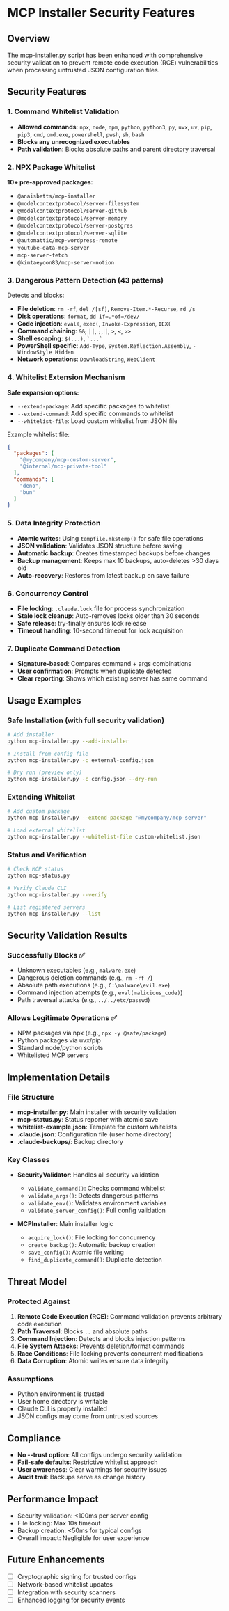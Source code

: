 # MCP Installer Security Features

## Overview
The mcp-installer.py script has been enhanced with comprehensive security validation to prevent remote code execution (RCE) vulnerabilities when processing untrusted JSON configuration files.

## Security Features

### 1. Command Whitelist Validation
- **Allowed commands**: `npx`, `node`, `npm`, `python`, `python3`, `py`, `uvx`, `uv`, `pip`, `pip3`, `cmd`, `cmd.exe`, `powershell`, `pwsh`, `sh`, `bash`
- **Blocks any unrecognized executables**
- **Path validation**: Blocks absolute paths and parent directory traversal

### 2. NPX Package Whitelist
**10+ pre-approved packages:**
- `@anaisbetts/mcp-installer`
- `@modelcontextprotocol/server-filesystem`
- `@modelcontextprotocol/server-github`
- `@modelcontextprotocol/server-memory`
- `@modelcontextprotocol/server-postgres`
- `@modelcontextprotocol/server-sqlite`
- `@automattic/mcp-wordpress-remote`
- `youtube-data-mcp-server`
- `mcp-server-fetch`
- `@kimtaeyoon83/mcp-server-notion`

### 3. Dangerous Pattern Detection (43 patterns)
Detects and blocks:
- **File deletion**: `rm -rf`, `del /[sf]`, `Remove-Item.*-Recurse`, `rd /s`
- **Disk operations**: `format`, `dd if=.*of=/dev/`
- **Code injection**: `eval(`, `exec(`, `Invoke-Expression`, `IEX(`
- **Command chaining**: `&&`, `||`, `;`, `|`, `>`, `<`, `>>`
- **Shell escaping**: `$(...)`, `` `...` ``
- **PowerShell specific**: `Add-Type`, `System.Reflection.Assembly`, `-WindowStyle Hidden`
- **Network operations**: `DownloadString`, `WebClient`

### 4. Whitelist Extension Mechanism
**Safe expansion options:**
- `--extend-package`: Add specific packages to whitelist
- `--extend-command`: Add specific commands to whitelist
- `--whitelist-file`: Load custom whitelist from JSON file

Example whitelist file:
```json
{
  "packages": [
    "@mycompany/mcp-custom-server",
    "@internal/mcp-private-tool"
  ],
  "commands": [
    "deno",
    "bun"
  ]
}
```

### 5. Data Integrity Protection
- **Atomic writes**: Using `tempfile.mkstemp()` for safe file operations
- **JSON validation**: Validates JSON structure before saving
- **Automatic backup**: Creates timestamped backups before changes
- **Backup management**: Keeps max 10 backups, auto-deletes >30 days old
- **Auto-recovery**: Restores from latest backup on save failure

### 6. Concurrency Control
- **File locking**: `.claude.lock` file for process synchronization
- **Stale lock cleanup**: Auto-removes locks older than 30 seconds
- **Safe release**: try-finally ensures lock release
- **Timeout handling**: 10-second timeout for lock acquisition

### 7. Duplicate Command Detection
- **Signature-based**: Compares command + args combinations
- **User confirmation**: Prompts when duplicate detected
- **Clear reporting**: Shows which existing server has same command

## Usage Examples

### Safe Installation (with full security validation)
```bash
# Add installer
python mcp-installer.py --add-installer

# Install from config file
python mcp-installer.py -c external-config.json

# Dry run (preview only)
python mcp-installer.py -c config.json --dry-run
```

### Extending Whitelist
```bash
# Add custom package
python mcp-installer.py --extend-package "@mycompany/mcp-server"

# Load external whitelist
python mcp-installer.py --whitelist-file custom-whitelist.json
```

### Status and Verification
```bash
# Check MCP status
python mcp-status.py

# Verify Claude CLI
python mcp-installer.py --verify

# List registered servers
python mcp-installer.py --list
```

## Security Validation Results

### Successfully Blocks ✅
- Unknown executables (e.g., `malware.exe`)
- Dangerous deletion commands (e.g., `rm -rf /`)
- Absolute path executions (e.g., `C:\malware\evil.exe`)
- Command injection attempts (e.g., `eval(malicious_code)`)
- Path traversal attacks (e.g., `../../etc/passwd`)

### Allows Legitimate Operations ✅
- NPM packages via npx (e.g., `npx -y @safe/package`)
- Python packages via uvx/pip
- Standard node/python scripts
- Whitelisted MCP servers

## Implementation Details

### File Structure
- **mcp-installer.py**: Main installer with security validation
- **mcp-status.py**: Status reporter with atomic save
- **whitelist-example.json**: Template for custom whitelists
- **.claude.json**: Configuration file (user home directory)
- **.claude-backups/**: Backup directory

### Key Classes
- **SecurityValidator**: Handles all security validation
  - `validate_command()`: Checks command whitelist
  - `validate_args()`: Detects dangerous patterns
  - `validate_env()`: Validates environment variables
  - `validate_server_config()`: Full config validation

- **MCPInstaller**: Main installer logic
  - `acquire_lock()`: File locking for concurrency
  - `create_backup()`: Automatic backup creation
  - `save_config()`: Atomic file writing
  - `find_duplicate_command()`: Duplicate detection

## Threat Model

### Protected Against
1. **Remote Code Execution (RCE)**: Command validation prevents arbitrary code execution
2. **Path Traversal**: Blocks `..` and absolute paths
3. **Command Injection**: Detects and blocks injection patterns
4. **File System Attacks**: Prevents deletion/format commands
5. **Race Conditions**: File locking prevents concurrent modifications
6. **Data Corruption**: Atomic writes ensure data integrity

### Assumptions
- Python environment is trusted
- User home directory is writable
- Claude CLI is properly installed
- JSON configs may come from untrusted sources

## Compliance
- **No --trust option**: All configs undergo security validation
- **Fail-safe defaults**: Restrictive whitelist approach
- **User awareness**: Clear warnings for security issues
- **Audit trail**: Backups serve as change history

## Performance Impact
- Security validation: <100ms per server config
- File locking: Max 10s timeout
- Backup creation: <50ms for typical configs
- Overall impact: Negligible for user experience

## Future Enhancements
- [ ] Cryptographic signing for trusted configs
- [ ] Network-based whitelist updates
- [ ] Integration with security scanners
- [ ] Enhanced logging for security events